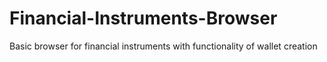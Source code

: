 # Financial-Instruments-Browser
Basic browser for financial instruments with functionality of wallet creation

